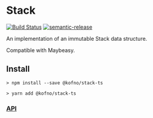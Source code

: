 # Stack

[![Build Status](https://travis-ci.org/kofno/stack-ts.svg?branch=master)](https://travis-ci.org/kofno/gaia)
[![semantic-release](https://img.shields.io/badge/%20%20%F0%9F%93%A6%F0%9F%9A%80-semantic--release-e10079.svg?style=plastic)](https://github.com/semantic-release/semantic-release)

An implementation of an immutable Stack data structure.

Compatible with Maybeasy.

## Install

```
> npm install --save @kofno/stack-ts

> yarn add @kofno/stack-ts
```

### [API](docs/index.md)
